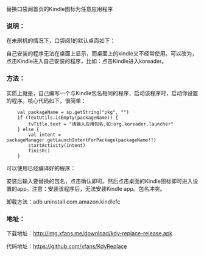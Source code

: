 替换口袋阅首页的Kindle图标为任意应用程序

### 说明：

在未刷机的情况下，口袋阅1的默认桌面如下：


自己安装的程序无法在桌面上显示，而桌面上的kindle又不经常使用。可以改为，点击Kindle进入自己安装的程序，比如：点击Kindle进入koreader。

### 方法：
实质上就是，自己编写一个与Kindle包名相同的程序，启动该程序时，启动你设置的程序。核心代码如下，很简单：

        val packageName = sp.getString("pkg", "")
        if (TextUtils.isEmpty(packageName)) {
            tvTitle.text = "请输入应用包名,如:org.koreader.launcher"
        } else {
            val intent = packageManager.getLaunchIntentForPackage(packageName!!)
            startActivity(intent)
            finish()
        }
可以使用已经编译好的程序：


安装后输入要替换的包名，点击确认即可。然后点击桌面的Kindle图标即可进入设置的app。注意：安装该程序后，无法安装Kindle app。包名冲突。

卸载方法：adb uninstall com.amazon.kindlefc

### 地址：
下载地址：http://img.xfans.me/download/kdy-replace-release.apk

代码地址：https://github.com/xfans/KdyReplace
